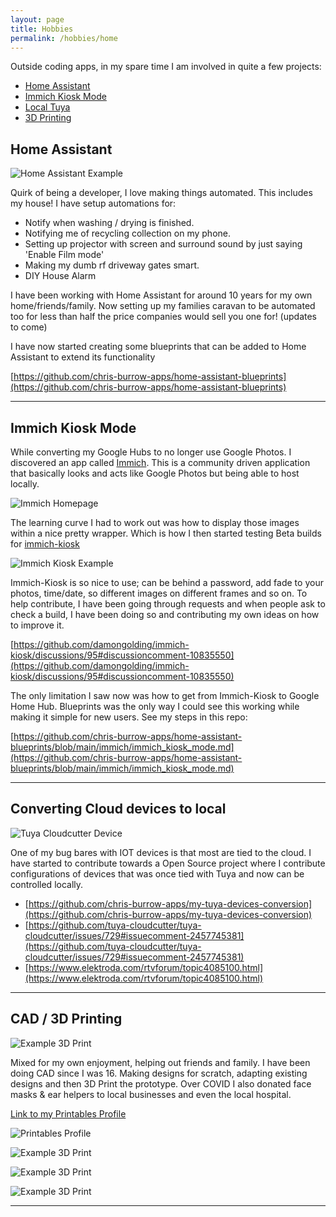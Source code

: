 ```yaml
---
layout: page
title: Hobbies
permalink: /hobbies/home
---
```

Outside coding apps, in my spare time I am involved in quite a few projects:

* [Home Assistant](#home-assistant)
* [Immich Kiosk Mode](#immich-kiosk)
* [Local Tuya](#local-tuya)
* [3D Printing](#3d-printing)

## <a name="home-assistant"/> Home Assistant

![Home Assistant Example](/images/hobbies/home_assistant.png)

Quirk of being a developer, I love making things automated. This includes my house! I have setup automations for:

* Notify when washing / drying is finished.
* Notifying me of recycling collection on my phone.
* Setting up projector with screen and surround sound by just saying 'Enable Film mode'
* Making my dumb rf driveway gates smart.
* DIY House Alarm

I have been working with Home Assistant for around 10 years for my own home/friends/family.
Now setting up my families caravan to be automated too for less than half the price companies would sell you one for! (updates to come)

I have now started creating some blueprints that can be added to Home Assistant to extend its functionality

[https://github.com/chris-burrow-apps/home-assistant-blueprints](https://github.com/chris-burrow-apps/home-assistant-blueprints)

---

## <a name="immich-kiosk"/> Immich Kiosk Mode

While converting my Google Hubs to no longer use Google Photos. I discovered an app called [Immich](https://immich.app/).
This is a community driven application that basically looks and acts like Google Photos but being able to host locally.

![Immich Homepage](/images/hobbies/immich-homepage.jpg)

The learning curve I had to work out was how to display those images within a nice pretty wrapper. Which is how I then started testing Beta builds for [immich-kiosk](https://github.com/damongolding/immich-kiosk)

![Immich Kiosk Example](/images/hobbies/immich-kiosk-fullscreen.jpg)

Immich-Kiosk is so nice to use; can be behind a password, add fade to your photos, time/date, so different images on different frames and so on. To help contribute, I have been going through requests and when people ask to check a build, I have been doing so and contributing my own ideas on how to improve it.

[https://github.com/damongolding/immich-kiosk/discussions/95#discussioncomment-10835550](https://github.com/damongolding/immich-kiosk/discussions/95#discussioncomment-10835550)

The only limitation I saw now was how to get from Immich-Kiosk to Google Home Hub. Blueprints was the only way I could see this working while making it simple for new users.
See my steps in this repo: 

[https://github.com/chris-burrow-apps/home-assistant-blueprints/blob/main/immich/immich_kiosk_mode.md](https://github.com/chris-burrow-apps/home-assistant-blueprints/blob/main/immich/immich_kiosk_mode.md)

---

## <a name="local-tuya"/> Converting Cloud devices to local

![Tuya Cloudcutter Device](/images/hobbies/tuya_cloudcutter.jpg)

One of my bug bares with IOT devices is that most are tied to the cloud.
I have started to contribute towards a Open Source project where I contribute configurations of devices that was once tied with Tuya and now can be controlled locally.

* [https://github.com/chris-burrow-apps/my-tuya-devices-conversion](https://github.com/chris-burrow-apps/my-tuya-devices-conversion)
* [https://github.com/tuya-cloudcutter/tuya-cloudcutter/issues/729#issuecomment-2457745381](https://github.com/tuya-cloudcutter/tuya-cloudcutter/issues/729#issuecomment-2457745381)
* [https://www.elektroda.com/rtvforum/topic4085100.html](https://www.elektroda.com/rtvforum/topic4085100.html)

---

## <a name="3d-printing"/> CAD / 3D Printing

![Example 3D Print](/images/hobbies/3d_printing.webp)

Mixed for my own enjoyment, helping out friends and family. I have been doing CAD since I was 16. Making designs for scratch, adapting existing designs and then 3D Print the prototype.
Over COVID I also donated face masks & ear helpers to local businesses and even the local hospital.

[Link to my Printables Profile](https://www.printables.com/@Chris173972_549133/models)

![Printables Profile](/images/hobbies/printables.jpg)

![Example 3D Print](/images/hobbies/3d-printing-example.jpg)

![Example 3D Print](/images/hobbies/3d-printing-example-2.jpg)

![Example 3D Print](/images/hobbies/3d-printing-example-3.jpg)

---
